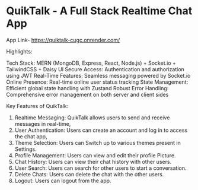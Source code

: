  # QuikTalk - A Full Stack Realtime Chat App

 App Link- https://quiktalk-cugc.onrender.com/


 Highlights:

 Tech Stack: MERN (MongoDB, Express, React, Node.js) + Socket.io + TailwindCSS + Daisy UI
 Secure Access: Authentication and authorization using JWT
 Real-Time Features: Seamless messaging powered by Socket.io
 Online Presence: Real-time online user status tracking
 State Management: Efficient global state handling with Zustand
 Robust Error Handling: Comprehensive error management on both server and client sides

Key Features of QuikTalk:
1. Realtime Messaging: QuikTalk allows users to send and receive messages in real-time,
2. User Authentication: Users can create an account and log in to access the chat app,
3. Theme Selection: Users can Switch up to various themes present in Settings.
4. Profile Management: Users can view and edit their profile Picture.
5. Chat History: Users can view their chat history with other users.
6. User Search: Users can search for other users to start a conversation.
7. Delete Chats: Users can delete the chat with the other users.
8. Logout: Users can logout from the app.




